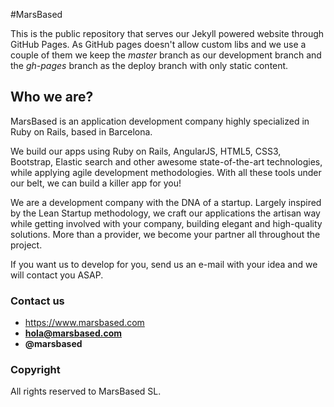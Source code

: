 #MarsBased

This is the public repository that serves our Jekyll powered website through
GitHub Pages. As GitHub pages doesn't allow custom libs and we use a
couple of them we keep the *master* branch as our development branch and the
*gh-pages* branch as the deploy branch with only static content.

## Who we are?
MarsBased is an application development company highly specialized in Ruby on Rails, based in Barcelona.

We build our apps using Ruby on Rails, AngularJS, HTML5, CSS3, Bootstrap, Elastic search and other awesome state-of-the-art technologies, while applying agile development methodologies. With all these tools under our belt, we can build a killer app for you!

We are a development company with the DNA of a startup. Largely inspired by the Lean Startup methodology, we craft our applications the artisan way while getting involved with your company, building elegant and high-quality solutions. More than a provider, we become your partner all throughout the project.

If you want us to develop for you, send us an e-mail with your idea and we will contact you ASAP.

### Contact us
* https://www.marsbased.com
* **hola@marsbased.com**
* **@marsbased**

### Copyright
All rights reserved to MarsBased SL.
